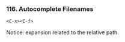 ### 116. Autocomplete Filenames

```
<C-x><C-f>
```

Notice: expansion related to the relative path.
